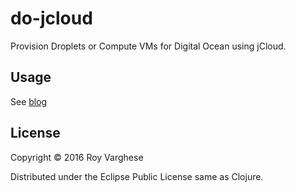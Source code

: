# do-jcloud

Provision Droplets or Compute VMs for Digital Ocean using jCloud.

## Usage


See [blog](http://rovarghe.blogspot.com/2016/09/using-jcloud-to-manage-droplets-on.html?updated-min=2016-01-01T00:00:00-08:00&updated-max=2017-01-01T00:00:00-08:00&max-results=2&view=classic)


## License

Copyright © 2016 Roy Varghese

Distributed under the Eclipse Public License same as Clojure.
